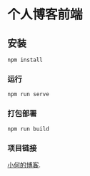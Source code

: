 # 个人博客前端

## 安装
```
npm install
```

### 运行
```
npm run serve
```

### 打包部署
```
npm run build
```

### 项目链接
[小何的博客](http://furinafontaine.love/#/).
